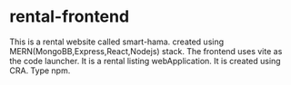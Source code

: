 # rental-frontend
This is a rental website called smart-hama.
created using MERN(MongoBB,Express,React,Nodejs) stack.
The frontend uses vite as the code launcher.
It is a rental listing webApplication.
It is created using CRA.
Type npm.
